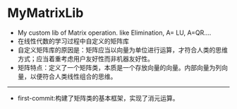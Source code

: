 # MyMatrixLib
- My custom lib of Matrix operation. like Elimination, A= LU, A=QR....
- 在线性代数的学习过程中自定义的矩阵库
- 自定义矩阵库的原因是：矩阵应当以向量为单位进行运算，才符合人类的思维方式；应当着重考虑用户友好性而非机器友好性。
- 矩阵特点：定义了一个矩阵类，本质是一个存放向量的向量。内部向量为列向量，以便符合人类线性组合的思维。
---
- first-commit:构建了矩阵类的基本框架，实现了消元运算。
